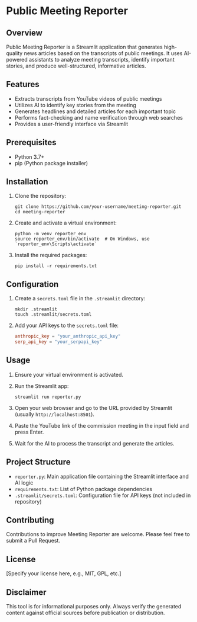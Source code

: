 # Public Meeting Reporter

## Overview

Public Meeting Reporter is a Streamlit application that generates high-quality news articles based on the transcripts of public meetings. It uses AI-powered assistants to analyze meeting transcripts, identify important stories, and produce well-structured, informative articles.

## Features

- Extracts transcripts from YouTube videos of public meetings
- Utilizes AI to identify key stories from the meeting
- Generates headlines and detailed articles for each important topic
- Performs fact-checking and name verification through web searches
- Provides a user-friendly interface via Streamlit

## Prerequisites

- Python 3.7+
- pip (Python package installer)

## Installation

1. Clone the repository:
   ```
   git clone https://github.com/your-username/meeting-reporter.git
   cd meeting-reporter
   ```

2. Create and activate a virtual environment:
   ```
   python -m venv reporter_env
   source reporter_env/bin/activate  # On Windows, use `reporter_env\Scripts\activate`
   ```

3. Install the required packages:
   ```
   pip install -r requirements.txt
   ```

## Configuration

1. Create a `secrets.toml` file in the `.streamlit` directory:
   ```
   mkdir .streamlit
   touch .streamlit/secrets.toml
   ```

2. Add your API keys to the `secrets.toml` file:
   ```toml
   anthropic_key = "your_anthropic_api_key"
   serp_api_key = "your_serpapi_key"
   ```

## Usage

1. Ensure your virtual environment is activated.

2. Run the Streamlit app:
   ```
   streamlit run reporter.py
   ```

3. Open your web browser and go to the URL provided by Streamlit (usually `http://localhost:8501`).

4. Paste the YouTube link of the commission meeting in the input field and press Enter.

5. Wait for the AI to process the transcript and generate the articles.

## Project Structure

- `reporter.py`: Main application file containing the Streamlit interface and AI logic
- `requirements.txt`: List of Python package dependencies
- `.streamlit/secrets.toml`: Configuration file for API keys (not included in repository)

## Contributing

Contributions to improve Meeting Reporter are welcome. Please feel free to submit a Pull Request.

## License

[Specify your license here, e.g., MIT, GPL, etc.]

## Disclaimer

This tool is for informational purposes only. Always verify the generated content against official sources before publication or distribution.